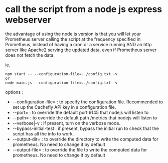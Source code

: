 # call the script from a node js express webserver

the advantage of using the node js version is that you will let your Prometheus server calling the script at the frequency specified in Prometheus, instead of having a cron or a service running AND an http server like Apache2 serving the updated data, even if Prometheus server does not fetch the data.

ie.
```
npm start -- --configuration-file=../config.txt -v
or
node main.js --configuration-file=../config.txt -v
```

options :
- --configuration-file= : to specify the configuration file. Recommended to set up the Cachefly API key in a configuration file.
- --port= : to override the default port 9145 that nodejs will listen to
- --path= : to override the default path /metrics that nodejs will listen to
- --verbose|-v : if present, turn on the verbose mode.
- --bypass-initial-test : if present, bypass the initial run to check that the script has all the info to work.
- --output-dir= : to override the directory to write the computed data for prometheus. No need to change it by default
- --output-file= : to override the file to write the computed data for prometheus.  No need to change it by default
